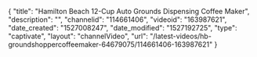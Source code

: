 {
    "title": "Hamilton Beach 12-Cup Auto Grounds Dispensing Coffee Maker",
    "description": "",
    "channelid": "114661406",
    "videoid": "163987621",
    "date_created": "1527008247",
    "date_modified": "1527192725",
    "type": "captivate",
    "layout": "channelVideo",
    "url": "\/latest-videos\/hb-groundshoppercoffeemaker-64679075\/114661406-163987621"
}